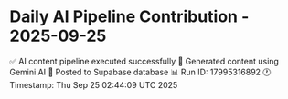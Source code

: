 # Daily AI Pipeline Contribution - 2025-09-25

✅ AI content pipeline executed successfully
🤖 Generated content using Gemini AI
💾 Posted to Supabase database
📊 Run ID: 17995316892
🕐 Timestamp: Thu Sep 25 02:44:09 UTC 2025
